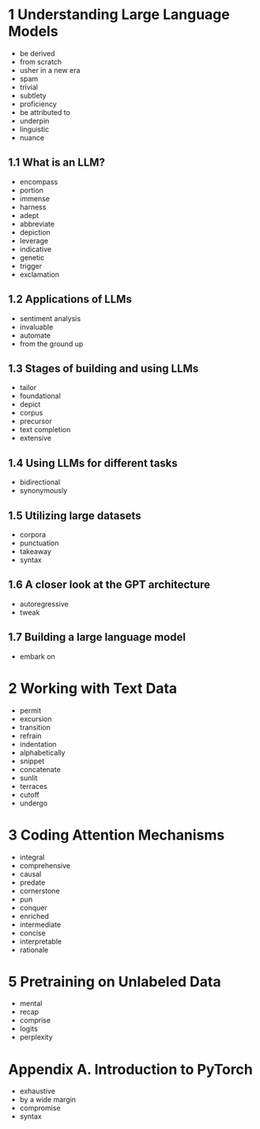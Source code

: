 # 1 Understanding Large Language Models

- be derived
- from scratch
- usher in a new era
- spam
- trivial
- subtlety
- proficiency
- be attributed to
- underpin
- linguistic
- nuance

## 1.1 What is an LLM?

- encompass
- portion
- immense
- harness
- adept
- abbreviate
- depiction
- leverage
- indicative
- genetic
- trigger
- exclamation

## 1.2 Applications of LLMs

- sentiment analysis
- invaluable
- automate
- from the ground up

## 1.3 Stages of building and using LLMs

- tailor
- foundational
- depict
- corpus
- precursor
- text completion
- extensive

## 1.4 Using LLMs for different tasks

- bidirectional
- synonymously

## 1.5 Utilizing large datasets

- corpora
- punctuation
- takeaway
- syntax

## 1.6 A closer look at the GPT architecture

- autoregressive
- tweak

## 1.7 Building a large language model

- embark on

# 2 Working with Text Data

- permit
- excursion
- transition
- refrain
- indentation
- alphabetically
- snippet
- concatenate
- sunlit
- terraces
- cutoff
- undergo

# 3 Coding Attention Mechanisms

- integral
- comprehensive
- causal
- predate
- cornerstone
- pun
- conquer
- enriched
- intermediate
- concise
- interpretable
- rationale

# 5 Pretraining on Unlabeled Data

- mental
- recap
- comprise
- logits
- perplexity

# Appendix A. Introduction to PyTorch

- exhaustive
- by a wide margin
- compromise
- syntax